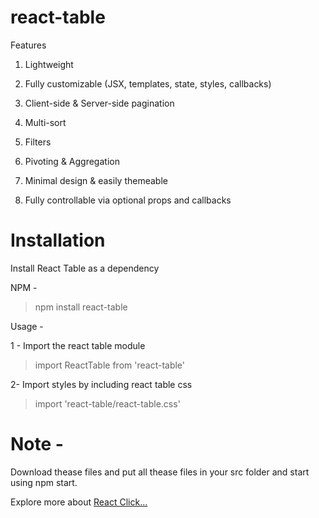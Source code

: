 # react-table
Features

1. Lightweight

2. Fully customizable (JSX, templates, state, styles, callbacks)

3. Client-side & Server-side pagination

4. Multi-sort

5. Filters

6. Pivoting & Aggregation

7. Minimal design & easily themeable

8. Fully controllable via optional props and callbacks

# Installation
Install React Table as a dependency
 
NPM  -
> npm install react-table

Usage - 

1 - Import the react table module
> import ReactTable from 'react-table'

2- Import styles by including react table css
> import 'react-table/react-table.css'

# Note -

Download thease files and put all thease files in your src folder and start using npm start.


Explore more about <a href="https://www.code-sample.com/2018/03/reactjs-interview-questions-and-answers.html" target="_blanck">React Click...</a>
